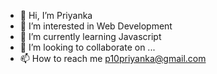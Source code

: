 - 👋 Hi, I’m Priyanka
- 👀 I’m interested in Web Development
- 🌱 I’m currently learning Javascript
- 💞️ I’m looking to collaborate on ...
- 📫 How to reach me p10priyanka@gmail.com

<!---
p10priyanka/p10priyanka is a ✨ special ✨ repository because its `README.md` (this file) appears on your GitHub profile.
You can click the Preview link to take a look at your changes.
--->
